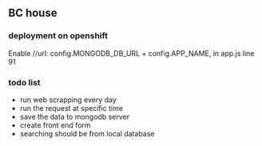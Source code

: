 ## BC house
### deployment on openshift
Enable //url: config.MONGODB_DB_URL + config.APP_NAME, in app.js line 91

### todo list
- run web scrapping every day 
- run the request at specific time
- save the data to mongodb server
- create front end form
- searching should be from local database
